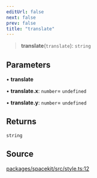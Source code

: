 ```yaml
---
editUrl: false
next: false
prev: false
title: "translate"
---
```


> **translate**(`translate`): `string`

## Parameters

• **translate**

• **translate\.x**: `number`= `undefined`

• **translate\.y**: `number`= `undefined`

## Returns

`string`

## Source

[packages/spacekit/src/style.ts:12](https://github.com/nodenogg-in/alpha-p2p/blob/bd4a66e/packages/spacekit/src/style.ts#L12)
